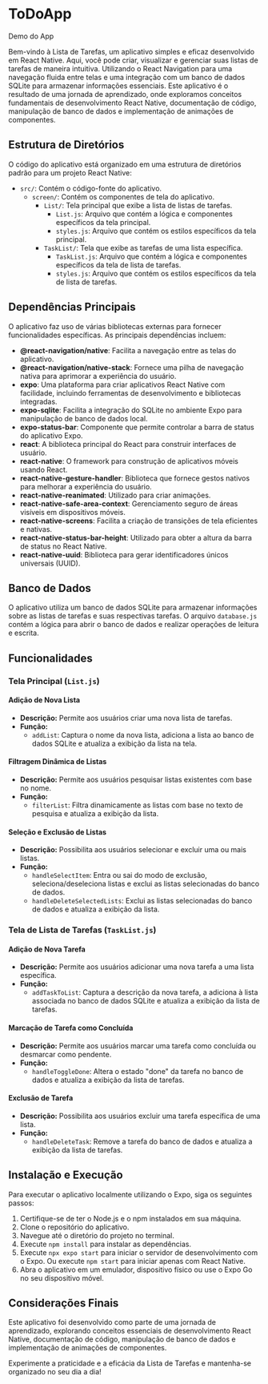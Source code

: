 # ToDoApp

Demo do App



Bem-vindo à Lista de Tarefas, um aplicativo simples e eficaz desenvolvido em React Native. Aqui, você pode criar, visualizar e gerenciar suas listas de tarefas de maneira intuitiva. Utilizando o React Navigation para uma navegação fluida entre telas e uma integração com um banco de dados SQLite para armazenar informações essenciais. Este aplicativo é o resultado de uma jornada de aprendizado, onde exploramos conceitos fundamentais de desenvolvimento React Native, documentação de código, manipulação de banco de dados e implementação de animações de componentes.

## Estrutura de Diretórios

O código do aplicativo está organizado em uma estrutura de diretórios padrão para um projeto React Native:

- `src/`: Contém o código-fonte do aplicativo.
  - `screen/`: Contém os componentes de tela do aplicativo.
    - `List/`: Tela principal que exibe a lista de listas de tarefas.
      - `List.js`: Arquivo que contém a lógica e componentes específicos da tela principal.
      - `styles.js`: Arquivo que contém os estilos específicos da tela principal.
    - `TaskList/`: Tela que exibe as tarefas de uma lista específica.
      - `TaskList.js`: Arquivo que contém a lógica e componentes específicos da tela de lista de tarefas.
      - `styles.js`: Arquivo que contém os estilos específicos da tela de lista de tarefas.

## Dependências Principais

O aplicativo faz uso de várias bibliotecas externas para fornecer funcionalidades específicas. As principais dependências incluem:

- **@react-navigation/native**: Facilita a navegação entre as telas do aplicativo.
- **@react-navigation/native-stack**: Fornece uma pilha de navegação nativa para aprimorar a experiência do usuário.
- **expo**: Uma plataforma para criar aplicativos React Native com facilidade, incluindo ferramentas de desenvolvimento e bibliotecas integradas.
- **expo-sqlite**: Facilita a integração do SQLite no ambiente Expo para manipulação de banco de dados local.
- **expo-status-bar**: Componente que permite controlar a barra de status do aplicativo Expo.
- **react**: A biblioteca principal do React para construir interfaces de usuário.
- **react-native**: O framework para construção de aplicativos móveis usando React.
- **react-native-gesture-handler**: Biblioteca que fornece gestos nativos para melhorar a experiência do usuário.
- **react-native-reanimated**: Utilizado para criar animações.
- **react-native-safe-area-context**: Gerenciamento seguro de áreas visíveis em dispositivos móveis.
- **react-native-screens**: Facilita a criação de transições de tela eficientes e nativas.
- **react-native-status-bar-height**: Utilizado para obter a altura da barra de status no React Native.
- **react-native-uuid**: Biblioteca para gerar identificadores únicos universais (UUID).

## Banco de Dados

O aplicativo utiliza um banco de dados SQLite para armazenar informações sobre as listas de tarefas e suas respectivas tarefas. O arquivo `database.js` contém a lógica para abrir o banco de dados e realizar operações de leitura e escrita.

## Funcionalidades

### Tela Principal (`List.js`)

#### Adição de Nova Lista
- **Descrição:** Permite aos usuários criar uma nova lista de tarefas.
- **Função:**
  - `addList`: Captura o nome da nova lista, adiciona a lista ao banco de dados SQLite e atualiza a exibição da lista na tela.

#### Filtragem Dinâmica de Listas
- **Descrição:** Permite aos usuários pesquisar listas existentes com base no nome.
- **Função:**
  - `filterList`: Filtra dinamicamente as listas com base no texto de pesquisa e atualiza a exibição da lista.

#### Seleção e Exclusão de Listas
- **Descrição:** Possibilita aos usuários selecionar e excluir uma ou mais listas.
- **Função:**
  - `handleSelectItem`: Entra ou sai do modo de exclusão, seleciona/deseleciona listas e exclui as listas selecionadas do banco de dados.
  - `handleDeleteSelectedLists`: Exclui as listas selecionadas do banco de dados e atualiza a exibição da lista.

### Tela de Lista de Tarefas (`TaskList.js`)

#### Adição de Nova Tarefa
- **Descrição:** Permite aos usuários adicionar uma nova tarefa a uma lista específica.
- **Função:**
  - `addTaskToList`: Captura a descrição da nova tarefa, a adiciona à lista associada no banco de dados SQLite e atualiza a exibição da lista de tarefas.

#### Marcação de Tarefa como Concluída
- **Descrição:** Permite aos usuários marcar uma tarefa como concluída ou desmarcar como pendente.
- **Função:**
  - `handleToggleDone`: Altera o estado "done" da tarefa no banco de dados e atualiza a exibição da lista de tarefas.

#### Exclusão de Tarefa
- **Descrição:** Possibilita aos usuários excluir uma tarefa específica de uma lista.
- **Função:**
  - `handleDeleteTask`: Remove a tarefa do banco de dados e atualiza a exibição da lista de tarefas.

## Instalação e Execução

Para executar o aplicativo localmente utilizando o Expo, siga os seguintes passos:

1. Certifique-se de ter o Node.js e o npm instalados em sua máquina.
2. Clone o repositório do aplicativo.
3. Navegue até o diretório do projeto no terminal.
4. Execute `npm install` para instalar as dependências.
5. Execute `npx expo start` para iniciar o servidor de desenvolvimento com o Expo. Ou execute `npm start` para iniciar apenas com React Native.
6. Abra o aplicativo em um emulador, dispositivo físico ou use o Expo Go no seu dispositivo móvel.

## Considerações Finais

Este aplicativo foi desenvolvido como parte  de uma jornada de aprendizado, explorando conceitos essenciais de desenvolvimento React Native, documentação de código, manipulação de banco de dados e implementação de animações de componentes.

Experimente a praticidade e a eficácia da Lista de Tarefas e mantenha-se organizado no seu dia a dia!

